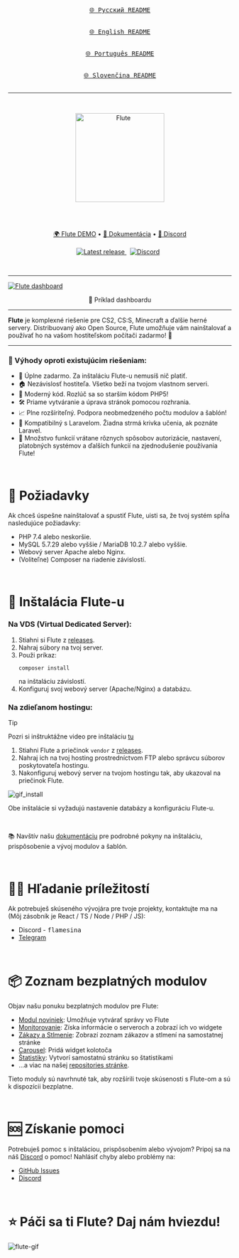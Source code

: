 <div align="center">
  
[<kbd><br>🌐 Русский README<br><br></kbd>](./README_RU.md)
[<kbd><br>🌐 English README<br><br></kbd>](./README.md)
[<kbd><br>🌐 Português README<br><br></kbd>](./README_BR.md)
[<kbd><br>🌐 Slovenčina README<br><br></kbd>](./README_SK.md)
</div>

<hr />
&nbsp;
<p align="center">
  <a href="https://flute-cms.com" target="_blank">
    <img src="https://github.com/Flute-CMS/cms/assets/62756604/af601b07-7ec6-45df-8a03-592d362a4a0c" alt="Flute" width="200px">
  </a>
</p>
&nbsp;

<br />
<br />
<p align="center">
  <a href="https://demo.flute-cms.com">🌍 Flute DEMO</a> •
    <a href="https://docs.flute-cms.com">📖 Dokumentácia</a> •
    <a href="https://discord.gg/BcBMeVJJsd">💬 Discord</a>
    <br /><br />
   <a href="https://github.com/Flute-CMS/cms/releases">
        <img src="https://img.shields.io/github/release/Flute-CMS/cms.svg" alt="Latest release" />
    </a>
  &nbsp;
  <a href="https://discord.gg/BcBMeVJJsd"><img alt="Discord" src="https://img.shields.io/discord/869991184968323092?label=Discord&color=7289da&style=flat-square" /></a>
  &nbsp;
</p>
&nbsp;

<hr />

<a href="https://demo.flute-cms.com">
  <img src="https://github.com/Flute-CMS/cms/assets/62756604/f117eb2a-2ecb-45cd-b2b8-c54ac98897d7" alt="Flute dashboard"/>

</a>
<p align="center">
  👀 Príklad dashboardu
</p>

<hr />
<b>Flute</b> je komplexné riešenie pre CS2, CS:S, Minecraft a ďalšie herné servery. Distribuovaný ako Open Source, Flute umožňuje vám nainštalovať a používať ho na vašom hostiteľskom počítači zadarmo! 🎉

<hr />

<h3>🚀 Výhody oproti existujúcim riešeniam:</h3>
<ul>
  <li>💯 Úplne zadarmo. Za inštaláciu Flute-u nemusíš nič platiť.</li>
  <li>🏠 Nezávislosť hostiteľa. Všetko beží na tvojom vlastnom serveri.</li>
  <li>🌟 Moderný kód. Rozlúč sa so starším kódom PHP5!</li>
  <li>🛠️ Priame vytváranie a úprava stránok pomocou rozhrania.</li>
  <li>📈 Plne rozšíriteľný. Podpora neobmedzeného počtu modulov a šablón!</li>
  <li>🔗 Kompatibilný s Laravelom. Žiadna strmá krivka učenia, ak poznáte Laravel.</li>
  <li>🔧 Množstvo funkcií vrátane rôznych spôsobov autorizácie, nastavení, platobných systémov a ďalších funkcií na zjednodušenie používania Flute!</li>
</ul>

&nbsp;

# 💼 Požiadavky

Ak chceš úspešne nainštalovať a spustiť Flute, uisti sa, že tvoj systém spĺňa nasledujúce požiadavky:
- PHP 7.4 alebo neskoršie.
- MySQL 5.7.29 alebo vyššie / MariaDB 10.2.7 alebo vyššie.
- Webový server Apache alebo Nginx.
- (Voliteľne) Composer na riadenie závislostí.

&nbsp;

# 🚀 Inštalácia Flute-u

### Na VDS (Virtual Dedicated Server):

1. Stiahni si Flute z [releases](https://github.com/Flute-CMS/cms/releases).
2. Nahraj súbory na tvoj server.
3. Použi príkaz:
   ```
   composer install
   ```
   na inštaláciu závislostí.
4. Konfiguruj svoj webový server (Apache/Nginx) a databázu.
&nbsp;
### Na zdieľanom hostingu:

> [!TIP]
> Pozri si inštruktážne video pre inštaláciu [tu](https://www.youtube.com/watch?v=PCSjl2w7A9k)

1. Stiahni Flute a priečinok `vendor` z [releases](https://github.com/Flute-CMS/cms/releases).
2. Nahraj ich na tvoj hosting prostredníctvom FTP alebo správcu súborov poskytovateľa hostingu.
3. Nakonfiguruj webový server na tvojom hostingu tak, aby ukazoval na priečinok Flute.

![gif_install](https://github.com/Flute-CMS/cms/assets/62756604/62b8a0cb-c7ed-431b-981c-470304c1fbd8)

Obe inštalácie si vyžadujú nastavenie databázy a konfiguráciu Flute-u.

&nbsp;

📚 Navštív našu [dokumentáciu](https://docs.flute-cms.com/docs/what_it) pre podrobné pokyny na inštaláciu, prispôsobenie a vývoj modulov a šablón.

&nbsp;

# 👨‍💻 Hľadanie príležitostí

Ak potrebuješ skúseného vývojára pre tvoje projekty, kontaktujte ma na (Môj zásobník je React / TS / Node / PHP / JS):
- Discord - <kbd>flamesina</kbd>
- [Telegram](https://t.me/flamesina)
  
&nbsp;

# 📦 Zoznam bezplatných modulov

Objav našu ponuku bezplatných modulov pre Flute:
- [Modul noviniek](https://github.com/Flute-CMS/news): Umožňuje vytvárať správy vo Flute
- [Monitorovanie](https://github.com/Flute-CMS/monitoring): Získa informácie o serveroch a zobrazí ich vo widgete
- [Zákazy a Stlmenie](https://github.com/Flute-CMS/BansComms): Zobrazí zoznam zákazov a stlmení na samostatnej stránke
- [Carousel](https://github.com/Flute-CMS/carousel): Pridá widget kolotoča
- [Štatistiky](https://github.com/Flute-CMS/stats): Vytvorí samostatnú stránku so štatistikami
- ...a viac na našej [repositories stránke](https://github.com/orgs/Flute-CMS/repositories).

Tieto moduly sú navrhnuté tak, aby rozšírili tvoje skúsenosti s Flute-om a sú k dispozícii bezplatne.

&nbsp;

# 🆘 Získanie pomoci

Potrebuješ pomoc s inštaláciou, prispôsobením alebo vývojom? Pripoj sa na náš [Discord](https://discord.gg/BcBMeVJJsd) o pomoc! Nahlásiť chyby alebo problémy na:
- [GitHub Issues](https://github.com/Flute-CMS/cms/issues)
- [Discord](https://discord.gg/BcBMeVJJsd)

&nbsp;

# ⭐ Páči sa ti Flute? Daj nám hviezdu!

![flute-gif](https://github.com/Flute-CMS/cms/assets/62756604/87d18227-41ac-4a7d-9210-d46b9fd56049)
